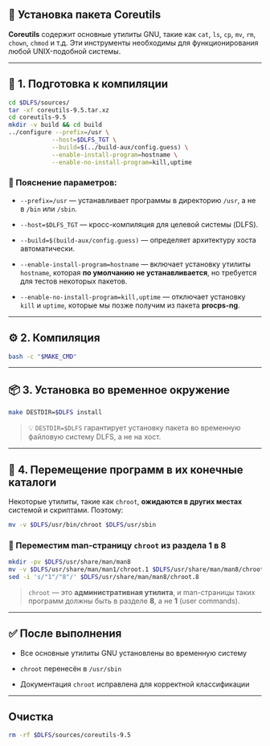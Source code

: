 
## 🧰 Установка пакета **Coreutils**

**Coreutils** содержит основные утилиты GNU, такие как `cat`, `ls`, `cp`, `mv`, `rm`, `chown`, `chmod` и т.д. Эти инструменты необходимы для функционирования любой UNIX-подобной системы.

---

## 🔧 1. Подготовка к компиляции

```bash
cd $DLFS/sources/
tar -xf coreutils-9.5.tar.xz
cd coreutils-9.5
mkdir -v build && cd build
../configure --prefix=/usr \
            --host=$DLFS_TGT \
            --build=$(../build-aux/config.guess) \
            --enable-install-program=hostname \
            --enable-no-install-program=kill,uptime
```

### 📖 Пояснение параметров:

- `--prefix=/usr` — устанавливает программы в директорию `/usr`, а не в `/bin` или `/sbin`.
    
- `--host=$DLFS_TGT` — кросс-компиляция для целевой системы (DLFS).
    
- `--build=$(build-aux/config.guess)` — определяет архитектуру хоста автоматически.
    
- `--enable-install-program=hostname` — включает установку утилиты `hostname`, которая **по умолчанию не устанавливается**, но требуется для тестов некоторых пакетов.
    
- `--enable-no-install-program=kill,uptime` — отключает установку `kill` и `uptime`, которые мы позже получим из пакета **procps-ng**.
    

---

## ⚙️ 2. Компиляция

```bash
bash -c "$MAKE_CMD"
```

---

## 📦 3. Установка во временное окружение

```bash
make DESTDIR=$DLFS install
```

> 💡 `DESTDIR=$DLFS` гарантирует установку пакета во временную файловую систему DLFS, а не на хост.

---

## 🚚 4. Перемещение программ в их **конечные** каталоги

Некоторые утилиты, такие как `chroot`, **ожидаются в других местах** системой и скриптами. Поэтому:

```bash
mv -v $DLFS/usr/bin/chroot $DLFS/usr/sbin
```

### 📁 Переместим man-страницу `chroot` из раздела 1 в 8

```bash
mkdir -pv $DLFS/usr/share/man/man8
mv -v $DLFS/usr/share/man/man1/chroot.1 $DLFS/usr/share/man/man8/chroot.8
sed -i 's/"1"/"8"/' $DLFS/usr/share/man/man8/chroot.8
```

> `chroot` — это **административная утилита**, и man-страницы таких программ должны быть в разделе **8**, а не **1** (user commands).

---

## ✅ После выполнения

- Все основные утилиты GNU установлены во временную систему
    
- `chroot` перенесён в `/usr/sbin`
    
- Документация `chroot` исправлена для корректной классификации
    

---
## Очистка

```bash
rm -rf $DLFS/sources/coreutils-9.5
```
